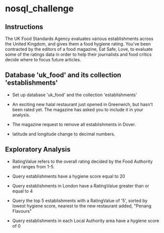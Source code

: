 # nosql_challenge

## Instructions

The UK Food Standards Agency evaluates various establishments across the United Kingdom, and gives them a food hygiene rating. You've been contracted by the editors of a food magazine, Eat Safe, Love, to evaluate some of the ratings data in order to help their journalists and food critics decide where to focus future articles.

## Database 'uk_food' and its collection 'establishments'

- Set up database 'uk_food' and the collection 'establishments'

- An exciting new halal restaurant just opened in Greenwich, but hasn't been rated yet. The magazine has asked you to include it in your analysis.

- The magazine request to remove all establishments in Dover.

- latitude and longitude change to decimal numbers.

## Exploratory Analysis

- RatingValue refers to the overall rating decided by the Food Authority and ranges from 1-5.

- Query establishments have a hygiene score equal to 20

- Query establishments in London have a RatingValue greater than or equal to 4

- Query the top 5 establishments with a RatingValue of '5', sorted by lowest hygiene score, nearest to the new restaurant added, "Penang Flavours"

- Query establishments in each Local Authority area have a hygiene score of 0